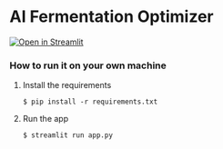 # AI Fermentation Optimizer

[![Open in Streamlit](https://static.streamlit.io/badges/streamlit_badge_black_white.svg)](https://ai-fermentation-optimizer.streamlit.app/)

### How to run it on your own machine

1. Install the requirements

   ```
   $ pip install -r requirements.txt
   ```

2. Run the app

   ```
   $ streamlit run app.py
   ```

